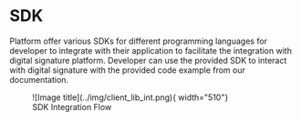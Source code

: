 # SDK

Platform offer various SDKs for different programming languages for developer to integrate with their application to facilitate the integration with digital signature platform. Developer can use the provided SDK to interact with digital signature with the provided code example from our documentation.

<figure markdown>
  ![Image title](../img/client_lib_int.png){ width="510"}
  <figcaption>SDK Integration Flow</figcaption>
</figure>